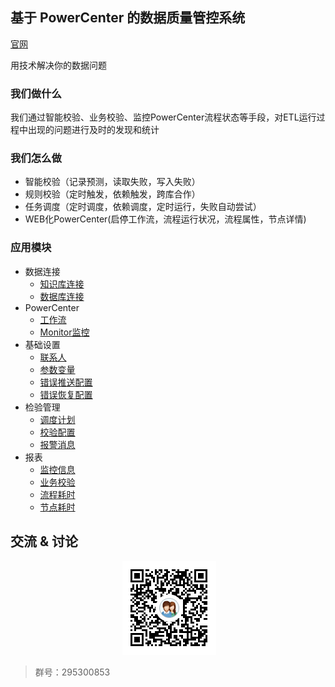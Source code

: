 ## 基于 PowerCenter 的数据质量管控系统
[官网](http://www.dtinfor.cn)

用技术解决你的数据问题
### 我们做什么
我们通过智能校验、业务校验、监控PowerCenter流程状态等手段，对ETL运行过程中出现的问题进行及时的发现和统计
### 我们怎么做
 - 智能校验（记录预测，读取失败，写入失败）
 - 规则校验（定时触发，依赖触发，跨库合作）
 - 任务调度（定时调度，依赖调度，定时运行，失败自动尝试）
 - WEB化PowerCenter(启停工作流，流程运行状况，流程属性，节点详情)
### 应用模块
- 数据连接
  - [知识库连接](./docs/知识库连接.png)
  - [数据库连接](./docs/知识库连接.png)
- PowerCenter
  - [工作流](./docs/工作流.png)
  - [Monitor监控](./docs/monitor监控.png)
- 基础设置
  - [联系人](./docs/联系人.png)
  - [参数变量](./docs/参数变量.png)
  - [错误推送配置](./docs/错误推送配置.png)
  - [错误恢复配置](./docs/错误恢复配置.png)
- 检验管理
  - [调度计划](./docs/调度计划.png)
  - [校验配置](./docs/校验配置.png)
  - [报警消息](./docs/报警消息.png)
- 报表
  - [监控信息](./docs/监控信息.png)
  - [业务校验](./docs/业务校验.png)
  - [流程耗时](./docs/流程耗时.png)
  - [节点耗时](./docs/节点耗时.png)

## 交流 & 讨论
<p align="center">
  <img alt="QQ群" src="./docs/qq.png"/>
</p>

> 群号：295300853
